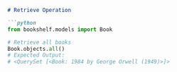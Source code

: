 ```markdown
# Retrieve Operation

```python
from bookshelf.models import Book

# Retrieve all books
Book.objects.all()
# Expected Output:
# <QuerySet [<Book: 1984 by George Orwell (1949)>]>
